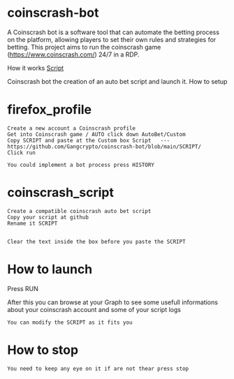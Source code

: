 # coinscrash-bot
A Coinscrash bot is a software tool that can automate the betting process on the platform, allowing players to set their own rules and strategies for betting.
This project aims to run the coinscrash game (https://www.coinscrash.com/) 24/7 in a RDP.

How it works [Script](https://github.com/Gangcrypto/coinscrash-bot/blob/main/SCRIPT/)


Coinscrash bot the creation of an auto bet script and launch it.
How to setup
# firefox_profile

    Create a new account a Coinscrash profile
    Get into Coinscrash game / AUTO click down AutoBet/Custom
    Copy SCRIPT and paste at the Custom box Script   ---  https://github.com/Gangcrypto/coinscrash-bot/blob/main/SCRIPT/
    Click run

    You could implement a bot process press HISTORY 

# coinscrash_script

    Create a compatible coinscrash auto bet script
    Copy your script at github
    Rename it SCRIPT


    Clear the text inside the box before you paste the SCRIPT 

# How to launch

Press RUN 

After this you can browse at your Graph to see some usefull informations about your coinscrash account and some of your script logs

    You can modify the SCRIPT as it fits you

   
# How to stop

    You need to keep any eye on it if are not thear press stop
